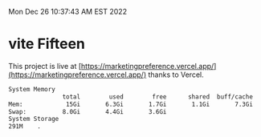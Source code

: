 Mon Dec 26 10:37:43 AM EST 2022

# vite Fifteen


This project is live at [https://marketingpreference.vercel.app/](https://marketingpreference.vercel.app/) thanks to Vercel.

```bash
System Memory
               total        used        free      shared  buff/cache   available
Mem:            15Gi       6.3Gi       1.7Gi       1.1Gi       7.3Gi       7.6Gi
Swap:          8.0Gi       4.4Gi       3.6Gi
System Storage
291M	.
```
```bash
